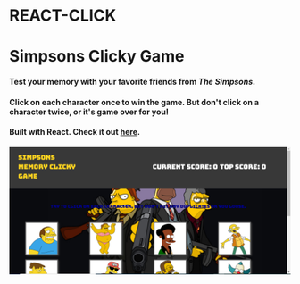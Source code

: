 # REACT-CLICK
# Simpsons Clicky Game

#### Test your memory with your favorite friends from *The Simpsons*.

#### Click on each character once to win the game. But don't click on a character twice, or it's game over for you!

#### Built with React. Check it out [here](https://framirez2493.github.io/Simpson-React).

![screenshot](public/clicky.PNG)
